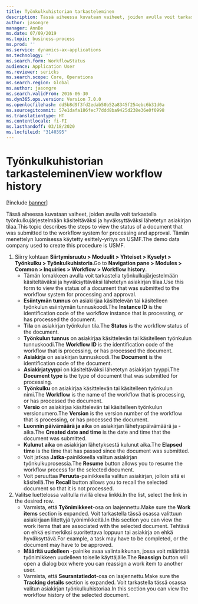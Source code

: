 ```yaml
---
title: Työnkulkuhistorian tarkasteleminen
description: Tässä aiheessa kuvataan vaiheet, joiden avulla voit tarkastella työnkulkujärjestelmään käsiteltäväksi ja hyväksyttäväksi lähetetyn asiakirjan tilaa.
author: jasongre
manager: AnnBe
ms.date: 07/09/2019
ms.topic: business-process
ms.prod: ''
ms.service: dynamics-ax-applications
ms.technology: ''
ms.search.form: WorkflowStatus
audience: Application User
ms.reviewer: sericks
ms.search.scope: Core, Operations
ms.search.region: Global
ms.author: jasongre
ms.search.validFrom: 2016-06-30
ms.dyn365.ops.version: Version 7.0.0
ms.openlocfilehash: dd5b8d9f3fd2edab50b52a8345f254ebc6b31d0a
ms.sourcegitcommit: 57e1dafa186fec77ddd8ba9425d238e36e0f0998
ms.translationtype: HT
ms.contentlocale: fi-FI
ms.lasthandoff: 03/18/2020
ms.locfileid: "3140395"
---
```

# <a name="view-workflow-history"></a><span data-ttu-id="55f8b-103">Työnkulkuhistorian tarkasteleminen</span><span class="sxs-lookup"><span data-stu-id="55f8b-103">View workflow history</span></span>

[!include [banner](../../includes/banner.md)]

<span data-ttu-id="55f8b-104">Tässä aiheessa kuvataan vaiheet, joiden avulla voit tarkastella työnkulkujärjestelmään käsiteltäväksi ja hyväksyttäväksi lähetetyn asiakirjan tilaa.</span><span class="sxs-lookup"><span data-stu-id="55f8b-104">This topic describes the steps to view the status of a document that was submitted to the workflow system for processing and approval.</span></span> <span data-ttu-id="55f8b-105">Tämän menettelyn luomisessa käytetty esittely-yritys on USMF.</span><span class="sxs-lookup"><span data-stu-id="55f8b-105">The demo data company used to create this procedure is USMF.</span></span>

1. <span data-ttu-id="55f8b-106">Siirry kohtaan **Siirtymisruutu > Moduulit > Yhteiset > Kyselyt > Työnkulku > Työnkulkuhistoria**.</span><span class="sxs-lookup"><span data-stu-id="55f8b-106">Go to **Navigation pane > Modules > Common > Inquiries > Workflow > Workflow history**.</span></span>
    - <span data-ttu-id="55f8b-107">Tämän lomakkeen avulla voit tarkastella työnkulkujärjestelmään käsiteltäväksi ja hyväksyttäväksi lähetetyn asiakirjan tilaa.</span><span class="sxs-lookup"><span data-stu-id="55f8b-107">Use this form to view the status of a document that was submitted to the workflow system for processing and approval.</span></span>  
    - <span data-ttu-id="55f8b-108">**Esiintymän tunnus** on asiakirjaa käsittelevän tai käsitelleen työnkulun esiintymän tunnuskoodi.</span><span class="sxs-lookup"><span data-stu-id="55f8b-108">The **Instance ID** is the identification code of the workflow instance that is processing, or has processed the document.</span></span>  
    - <span data-ttu-id="55f8b-109">**Tila** on asiakirjan työnkulun tila.</span><span class="sxs-lookup"><span data-stu-id="55f8b-109">The **Status** is the workflow status of the document.</span></span>  
    - <span data-ttu-id="55f8b-110">**Työnkulun tunnus** on asiakirjaa käsittelevän tai käsitelleen työnkulun tunnuskoodi.</span><span class="sxs-lookup"><span data-stu-id="55f8b-110">The **Workflow ID** is the identification code of the workflow that is processing, or has processed the document.</span></span>  
    - <span data-ttu-id="55f8b-111">**Asiakirja** on asiakirjan tunnuskoodi.</span><span class="sxs-lookup"><span data-stu-id="55f8b-111">The **Document** is the identification code of the document.</span></span>  
    - <span data-ttu-id="55f8b-112">**Asiakirjatyyppi** on käsiteltäväksi lähetetyn asiakirjan tyyppi.</span><span class="sxs-lookup"><span data-stu-id="55f8b-112">The **Document type** is the type of document that was submitted for processing.</span></span>  
    - <span data-ttu-id="55f8b-113">**Työnkulku** on asiakirjaa käsittelevän tai käsitelleen työnkulun nimi.</span><span class="sxs-lookup"><span data-stu-id="55f8b-113">The **Workflow** is the name of the workflow that is processing, or has processed the document.</span></span>  
    - <span data-ttu-id="55f8b-114">**Versio** on asiakirjaa käsittelevän tai käsitelleen työnkulun versionumero.</span><span class="sxs-lookup"><span data-stu-id="55f8b-114">The **Version** is the version number of the workflow that is processing, or has processed the document.</span></span>  
    - <span data-ttu-id="55f8b-115">**Luonnin päivämäärä ja aika** on asiakirjan lähetyspäivämäärä ja -aika.</span><span class="sxs-lookup"><span data-stu-id="55f8b-115">The **Created date and time** is the date and time that the document was submitted.</span></span>  
    - <span data-ttu-id="55f8b-116">**Kulunut aika** on asiakirjan lähetyksestä kulunut aika.</span><span class="sxs-lookup"><span data-stu-id="55f8b-116">The **Elapsed time** is the time that has passed since the document was submitted.</span></span>  
    - <span data-ttu-id="55f8b-117">Voit jatkaa **Jatka**-painikkeella valitun asiakirjan työnkulkuprosessia.</span><span class="sxs-lookup"><span data-stu-id="55f8b-117">The **Resume** button allows you to resume the workflow process for the selected document.</span></span>  
    - <span data-ttu-id="55f8b-118">Voit peruuttaa **Peruuta**-painikkeella valitun asiakirjan, jolloin sitä ei käsitellä.</span><span class="sxs-lookup"><span data-stu-id="55f8b-118">The **Recall** button allows you to recall the selected document so that it is not processed.</span></span>   
2. <span data-ttu-id="55f8b-119">Valitse luettelossa valitulla rivillä oleva linkki.</span><span class="sxs-lookup"><span data-stu-id="55f8b-119">In the list, select the link in the desired row.</span></span>
    - <span data-ttu-id="55f8b-120">Varmista, että **Työnimikkeet**-osa on laajennettu.</span><span class="sxs-lookup"><span data-stu-id="55f8b-120">Make sure the **Work items** section is expanded.</span></span> <span data-ttu-id="55f8b-121">Voit tarkastella tässä osassa valittuun asiakirjaan liitettyjä työnimikkeitä.</span><span class="sxs-lookup"><span data-stu-id="55f8b-121">In this section you can view the work items that are associated with the selected document.</span></span> <span data-ttu-id="55f8b-122">Tehtävä on ehkä esimerkiksi suoritettava loppuun tai asiakirja on ehkä hyväksyttävä.</span><span class="sxs-lookup"><span data-stu-id="55f8b-122">For example, a task may have to be completed, or the document may have to be approved.</span></span>  
    - <span data-ttu-id="55f8b-123">**Määritä uudelleen** -painike avaa valintaikkunan, jossa voit määrittää työnimikkeen uudelleen toiselle käyttäjälle.</span><span class="sxs-lookup"><span data-stu-id="55f8b-123">The **Reassign** button will open a dialog box where you can reassign a work item to another user.</span></span>  
    - <span data-ttu-id="55f8b-124">Varmista, että **Seurantatiedot**-osa on laajennettu.</span><span class="sxs-lookup"><span data-stu-id="55f8b-124">Make sure the **Tracking details** section is expanded.</span></span> <span data-ttu-id="55f8b-125">Voit tarkastella tässä osassa valitun asiakirjan työnkulkuhistoriaa.</span><span class="sxs-lookup"><span data-stu-id="55f8b-125">In this section you can view the workflow history of the selected document.</span></span>  

